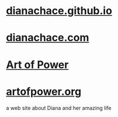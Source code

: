 # [dianachace.github.io]( https://dianachace.github.io )

# [dianachace.com]( http://dianachace.com )

# [Art of Power]( http://artofpower.com )

# [artofpower.org]( http://artofpower.org )

a web site about Diana and her amazing life
